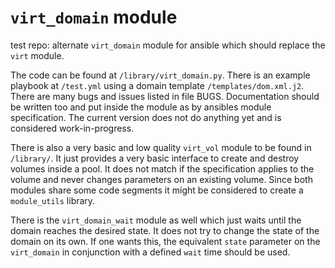 # `virt_domain` module
test repo: alternate `virt_domain` module for ansible which should replace
the `virt` module.

The code can be found at `/library/virt_domain.py`. There is an example
playbook at `/test.yml` using a domain template `/templates/dom.xml.j2`.
There are many bugs and issues listed in file BUGS. Documentation should
be written too and put inside the module as by ansibles module
specification. The current version does not do anything yet and is considered
work-in-progress.

There is also a very basic and low quality `virt_vol` module to be found in
`/library/`. It just provides a very basic interface to create and destroy
volumes inside a pool. It does not match if the specification applies to the
volume and never changes parameters on an existing volume. Since both modules
share some code segments it might be considered to create a
`module_utils` library.

There is the `virt_domain_wait` module as well which just waits until the
domain reaches the desired state. It does not try to change the state of the
domain on its own. If one wants this, the equivalent `state` parameter on the
`virt_domain` in conjunction with a defined `wait` time should be used.
